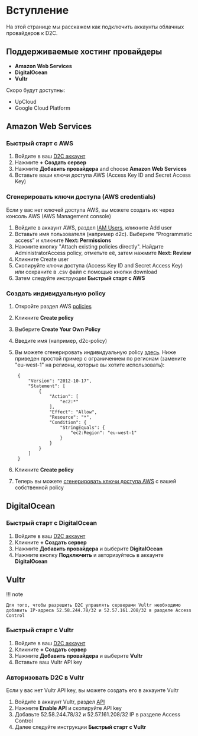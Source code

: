 # Вступление

На этой странице мы расскажем как подключить аккаунты облачных провайдеров к D2C.

## Поддерживаемые хостинг провайдеры

- **Amazon Web Services**
- **DigitalOcean**
- **Vultr**

Скоро будут доступны:

- UpCloud
- Google Cloud Platform

## Amazon Web Services

### Быстрый старт с AWS

1. Войдите в ваш [D2C аккаунт](https://panel.d2c.io/account/login)
2. Нажмите **+ Создать сервер**
3. Нажмите **Добавить провайдера** and choose **Amazon Web Services**
5. Вставьте ваши ключи доступа AWS (Access Key ID and Secret Access Key)

### Сгенерировать ключи доступа (AWS credentials)

Если у вас нет ключей доступа AWS, вы можете создать их через консоль AWS (AWS Management console)

1. Войдите в аккаунт AWS, раздел [IAM Users](https://console.aws.amazon.com/iam/home?#/users), кликните Add user
2. Вставьте имя пользователя (например d2c). Выберите “Programmatic access” и кликните **Next: Permissions**
3. Нажмите кнопку "Attach existing policies directly". Найдите AdministratorAccess policy, отметьте её, затем нажмите **Next: Review**
4. Кликните Create user
5. Скопируйте ключи доступа (Access Key ID and Secret Access Key) или сохраните в .csv файл с помощью кнопки download
6. Затем следуйте инструкции **Быстрый старт с AWS**

### Создать индивидуальную policy

1. Откройте раздел AWS [policies](https://console.aws.amazon.com/iam/home?#/policies)
2. Кликните **Create policy**
3. Выберите **Create Your Own Policy**
4. Введите имя (например, d2c-policy)
5. Вы можете сгенерировать индивидуальную policy [здесь](https://awspolicygen.s3.amazonaws.com). Ниже приведен простой пример с ограничением по регионам (замените "eu-west-1" на регионы, которые вы хотите использовать):

        {
            "Version": "2012-10-17",
            "Statement": [
                {
                    "Action": [
                        "ec2:*"
                    ],
                    "Effect": "Allow",
                    "Resource": "*",
                    "Condition": {
                        "StringEquals": {
                            "ec2:Region": "eu-west-1"
                        }
                    }
                }
            ]
        }

6. Кликните **Create policy**
7. Теперь вы можете [сгенерировать ключи доступа AWS](/getting-started/cloud-providers/#generate-aws-credentials) с вашей собственной policy

## DigitalOcean

### Быстрый старт с DigitalOcean

1. Войдите в ваш [D2C аккаунт](https://panel.d2c.io/account/login)
2. Кликните **+ Создать сервер**
3. Нажмите **Добавить провайдера** и выберите **DigitalOcean**
4. Нажмите кнопку **Подключить** и авторизуйтесь в аккаунте **DigitalOcean**

## Vultr

!!! note

    Для того, чтобы разрешить D2C управлять серверами Vultr необходимо добавить IP-адреса 52.58.244.78/32 и 52.57.161.208/32 в разделе Access Control

### Быстрый старт с Vultr

1. Войдите в ваш [D2C аккаунт](https://panel.d2c.io/account/login)
2. Кликните **+ Создать сервер**
3. Нажмите **Добавить провайдера** и выберите **Vultr**
4. Вставьте ваш Vultr API key

### Авторизовать D2C в Vultr

Если у вас нет Vultr API key, вы можете создать его в аккаунте Vultr

1. Войдите в аккаунт Vultr, раздел [API](https://my.vultr.com/settings/#settingsapi)
2. Нажмите **Enable API** и скопируйте API key
3. Добавьте 52.58.244.78/32 и 52.57.161.208/32 IP в разделе Access Control
4. Далее следуйте инструкции **Быстрый старт с Vultr**
